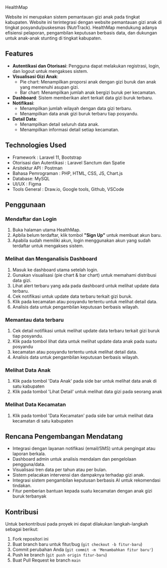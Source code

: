 HealthMap

  Website ini merupakan sistem pemantauan gizi anak pada tingkat kabupaten. Website ini terintegrasi
  dengan website pemantauan gizi anak di tingkat posyandu/puskesmas (NutrTrack). HealthMap mendukung
  adanya efisiensi pelaporan, pengambilan keputusan berbasis data, dan dukungan untuk anak-anak stunting di
  tingkat kabupaten.

## Features


- **Autentikasi dan Otorisasi**: Pengguna dapat melakukan registrasi, login, dan logout untuk mengakses sistem.
- **Visualisasi Gizi Anak**:
  - Pie chart: Menampilkan proporsi anak dengan gizi buruk dan anak yang memenuhi asupan gizi.
  - Bar chart: Menampilkan jumlah anak bergizi buruk per kecamatan.
- **Dashboard**: Sistem memberikan alert terkait data gizi buruk terbaru.
- **Notifikasi**:
  - Menampilkan jumlah wilayah dengan data gizi terbaru.
  - Menampilkan data anak gizi buruk terbaru tiap posyandu.
- **Detail Data**:
  - Menampilkan detail seluruh data anak.
  - Menampilkan informasi detail setiap kecamatan.
 
  
## Technologies Used

- Framework : Laravel 11, Bootstrap
- Otorisasi dan Autentikasi : Laravel Sanctum dan Spatie
- Arsitektur API : Postman
- Bahasa Pemrograman : PHP, HTML, CSS, JS, Chart.js
- Database: MySQL
- UI/UX : Figma
- Tools General : Draw.io, Google tools, Github, VSCode

## Penggunaan

### Mendaftar dan Login

1. Buka halaman utama HealthMap.
2. Apbila belum terdaftar, klik tombol **"Sign Up"** untuk membuat akun baru.
3. Apabila sudah memiliki akun, login menggunakan akun yang sudah terdaftar untuk mengakses sistem.

### Melihat dan Menganalisis Dashboard

1. Masuk ke dashboard utama setelah login.
2. Gunakan visualisasi (pie chart & bar chart) untuk memahami distribusi data gizi.
3. Lihat alert terbaru yang ada pada dashboard untuk melihat update data terbaru. 
4. Cek notifikasi untuk update data terbaru terkait gizi buruk.
5. Klik pada kecamatan atau posyandu tertentu untuk melihat detail data.
6. Analisis data untuk pengambilan keputusan berbasis wilayah.

### Memantau data terbaru

1. Cek detail notifikasi untuk melihat update data terbaru terkait gizi buruk tiap posyandu.
2. Klik pada tombol lihat data untuk melihat update data anak pada suatu posyandu
3. kecamatan atau posyandu tertentu untuk melihat detail data.
4. Analisis data untuk pengambilan keputusan berbasis wilayah.

### Melihat Data Anak
1. Klik pada tombol 'Data Anak' pada side bar untuk melihat data anak di satu kabupaten
2. Klik pada tombol 'Lihat Detail' untuk melihat data gizi pada seorang anak

### Melihat Data Kecamatan
1. Klik pada tombol 'Data Kecamatan' pada side bar untuk melihat data kecamatan di satu kabupaten

## Rencana Pengembangan Mendatang

- Integrasi dengan layanan notifikasi (email/SMS) untuk pengingat atau laporan berkala.
- Dashboard admin untuk analisis mendalam dan pengelolaan pengguna/data.
- Visualisasi tren data per tahun atau per bulan.
- Sistem pelacakan intervensi dan dampaknya terhadap gizi anak.
- Integrasi sistem pengambilan keputusan berbasis AI untuk rekomendasi tindakan.
- Fitur pemberian bantuan kepada suatu kecamatan dengan anak gizi buruk terbanyak

## Kontribusi

Untuk berkontribusi pada proyek ini dapat dilakukan langkah-langkah sebagai berikut:

1. Fork repositori ini
2. Buat branch baru untuk fitur/bug (`git checkout -b fitur-baru`)
3. Commit perubahan Anda (`git commit -m 'Menambahkan fitur baru'`)
4. Push ke branch (`git push origin fitur-baru`)
5. Buat Pull Request ke branch `main`

